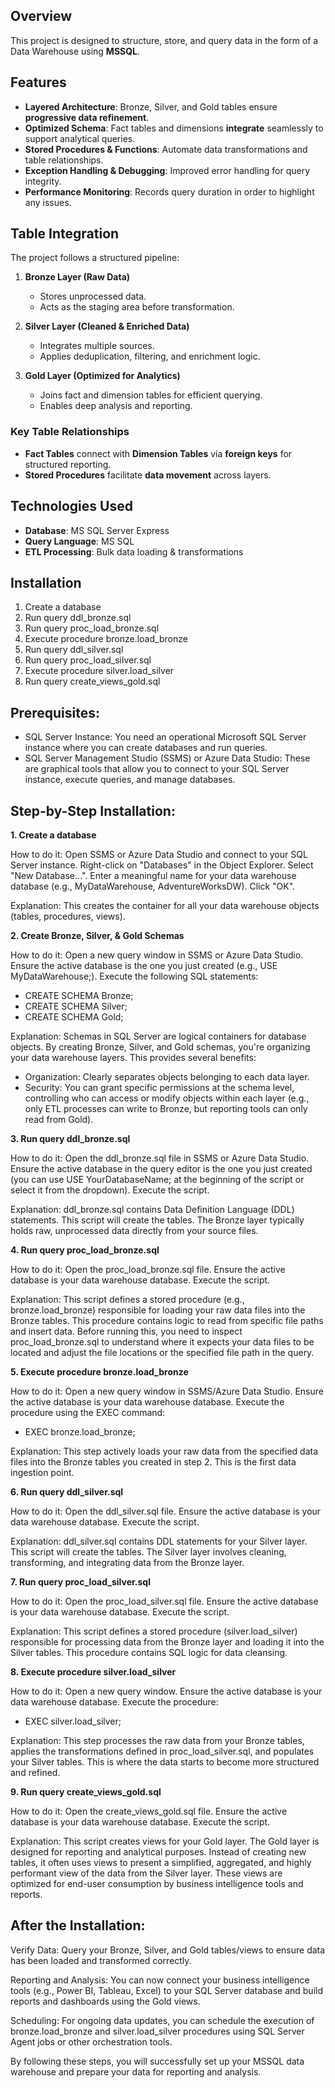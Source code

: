 ## Overview
This project is designed to structure, store, and query data in the form of a Data Warehouse using **MSSQL**.

## Features
- **Layered Architecture**: Bronze, Silver, and Gold tables ensure **progressive data refinement**.
- **Optimized Schema**: Fact tables and dimensions **integrate** seamlessly to support analytical queries.
- **Stored Procedures & Functions**: Automate data transformations and table relationships.
- **Exception Handling & Debugging**: Improved error handling for query integrity.
- **Performance Monitoring**: Records query duration in order to highlight any issues.

## Table Integration
The project follows a structured pipeline:
1. **Bronze Layer (Raw Data)**
   - Stores unprocessed data.
   - Acts as the staging area before transformation.

2. **Silver Layer (Cleaned & Enriched Data)**
   - Integrates multiple sources.
   - Applies deduplication, filtering, and enrichment logic.

3. **Gold Layer (Optimized for Analytics)**
   - Joins fact and dimension tables for efficient querying.
   - Enables deep analysis and reporting.

### **Key Table Relationships**
- **Fact Tables** connect with **Dimension Tables** via **foreign keys** for structured reporting.
- **Stored Procedures** facilitate **data movement** across layers.

## Technologies Used
- **Database**: MS SQL Server Express
- **Query Language**: MS SQL
- **ETL Processing**: Bulk data loading & transformations

## Installation

1. Create a database
2. Run query ddl_bronze.sql
3. Run query proc_load_bronze.sql
4. Execute procedure bronze.load_bronze
5. Run query ddl_silver.sql
6. Run query proc_load_silver.sql
7. Execute procedure silver.load_silver
8. Run query create_views_gold.sql

## Prerequisites:
- SQL Server Instance: You need an operational Microsoft SQL Server instance where you can create databases and run queries.
- SQL Server Management Studio (SSMS) or Azure Data Studio: These are graphical tools that allow you to connect to your SQL Server instance, execute queries, and manage databases.

## Step-by-Step Installation:

**1. Create a database**

How to do it:
Open SSMS or Azure Data Studio and connect to your SQL Server instance.
Right-click on "Databases" in the Object Explorer.
Select "New Database...".
Enter a meaningful name for your data warehouse database (e.g., MyDataWarehouse, AdventureWorksDW).
Click "OK".

Explanation: This creates the container for all your data warehouse objects (tables, procedures, views).

**2. Create Bronze, Silver, & Gold Schemas**

How to do it:
Open a new query window in SSMS or Azure Data Studio.
Ensure the active database is the one you just created (e.g., USE MyDataWarehouse;).
Execute the following SQL statements:
- CREATE SCHEMA Bronze;
- CREATE SCHEMA Silver;
- CREATE SCHEMA Gold;

Explanation: Schemas in SQL Server are logical containers for database objects. By creating Bronze, Silver, and Gold schemas, you're organizing your data warehouse layers. This provides several benefits:
- Organization: Clearly separates objects belonging to each data layer.
- Security: You can grant specific permissions at the schema level, controlling who can access or modify objects within each layer (e.g., only ETL processes can write to Bronze, but reporting tools can only read from Gold).

**3. Run query ddl_bronze.sql**

How to do it:
Open the ddl_bronze.sql file in SSMS or Azure Data Studio.
Ensure the active database in the query editor is the one you just created (you can use USE YourDatabaseName; at the beginning of the script or select it from the dropdown).
Execute the script.

Explanation: ddl_bronze.sql contains Data Definition Language (DDL) statements. This script will create the tables. The Bronze layer typically holds raw, unprocessed data directly from your source files.

**4. Run query proc_load_bronze.sql**

How to do it:
Open the proc_load_bronze.sql file.
Ensure the active database is your data warehouse database.
Execute the script.

Explanation: This script defines a stored procedure (e.g., bronze.load_bronze) responsible for loading your raw data files into the Bronze tables. This procedure contains logic to read from specific file paths and insert data. Before running this, you need to inspect proc_load_bronze.sql to understand where it expects your data files to be located and adjust the file locations or the specified file path in the query.

**5. Execute procedure bronze.load_bronze**

How to do it:
Open a new query window in SSMS/Azure Data Studio.
Ensure the active database is your data warehouse database.
Execute the procedure using the EXEC command:
- EXEC bronze.load_bronze;

Explanation: This step actively loads your raw data from the specified data files into the Bronze tables you created in step 2. This is the first data ingestion point.

**6. Run query ddl_silver.sql**

How to do it:
Open the ddl_silver.sql file.
Ensure the active database is your data warehouse database.
Execute the script.

Explanation: ddl_silver.sql contains DDL statements for your Silver layer. This script will create the tables. The Silver layer involves cleaning, transforming, and integrating data from the Bronze layer.

**7. Run query proc_load_silver.sql**

How to do it:
Open the proc_load_silver.sql file.
Ensure the active database is your data warehouse database.
Execute the script.

Explanation: This script defines a stored procedure (silver.load_silver) responsible for processing data from the Bronze layer and loading it into the Silver tables. This procedure contains SQL logic for data cleansing.

**8. Execute procedure silver.load_silver**

How to do it:
Open a new query window.
Ensure the active database is your data warehouse database.
Execute the procedure:
- EXEC silver.load_silver;

Explanation: This step processes the raw data from your Bronze tables, applies the transformations defined in proc_load_silver.sql, and populates your Silver tables. This is where the data starts to become more structured and refined.

**9. Run query create_views_gold.sql**

How to do it:
Open the create_views_gold.sql file.
Ensure the active database is your data warehouse database.
Execute the script.

Explanation: This script creates views for your Gold layer. The Gold layer is designed for reporting and analytical purposes. Instead of creating new tables, it often uses views to present a simplified, aggregated, and highly performant view of the data from the Silver layer. These views are optimized for end-user consumption by business intelligence tools and reports.

## After the Installation:

Verify Data: Query your Bronze, Silver, and Gold tables/views to ensure data has been loaded and transformed correctly.

Reporting and Analysis: You can now connect your business intelligence tools (e.g., Power BI, Tableau, Excel) to your SQL Server database and build reports and dashboards using the Gold views.

Scheduling: For ongoing data updates, you can schedule the execution of bronze.load_bronze and silver.load_silver procedures using SQL Server Agent jobs or other orchestration tools.

By following these steps, you will successfully set up your MSSQL data warehouse and prepare your data for reporting and analysis.
